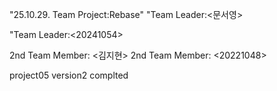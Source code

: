 "25.10.29. Team Project:Rebase"
"Team Leader:<문서영>

"Team Leader:<20241054>

2nd Team Member: <김지현>
2nd Team Member: <20221048>

project05 version2 complted